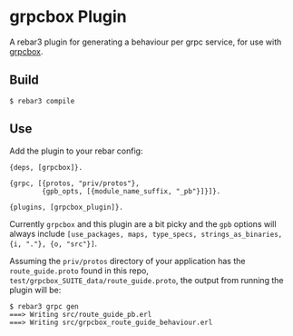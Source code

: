 grpcbox Plugin
=====

A rebar3 plugin for generating a behaviour per grpc service, for use with [grpcbox](https://github.com/tsloughter/grpcbox).

Build
-----

```
$ rebar3 compile
```

Use
---

Add the plugin to your rebar config:

```
{deps, [grpcbox]}.

{grpc, [{protos, "priv/protos"},
        {gpb_opts, [{module_name_suffix, "_pb"}]}]}.

{plugins, [grpcbox_plugin]}.
```

Currently `grpcbox` and this plugin are a bit picky and the `gpb` options will always include `[use_packages, maps, type_specs, strings_as_binaries, {i, "."}, {o, "src"}]`.

Assuming the `priv/protos` directory of your application has the `route_guide.proto` found in this repo, `test/grpcbox_SUITE_data/route_guide.proto`, the output from running the plugin will be:

```
$ rebar3 grpc gen
===> Writing src/route_guide_pb.erl
===> Writing src/grpcbox_route_guide_behaviour.erl
```
